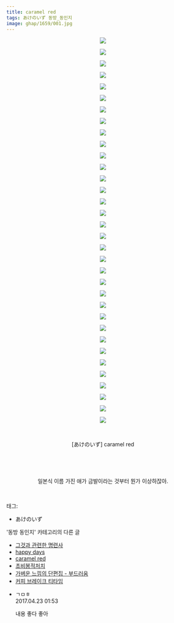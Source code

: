 ```yaml
---
title: caramel red
tags: あけのいず 동방_동인지
image: ghap/1659/001.jpg
---
```

<div class="article">
<p style="text-align: center; clear: none; float: none;"><img src="{{ site.nasurl }}/ghap/1659/001.jpg"/></p>
<p style="text-align: center; clear: none; float: none;"><img src="{{ site.nasurl }}/ghap/1659/002.jpg"/></p>
<p style="text-align: center; clear: none; float: none;"><img src="{{ site.nasurl }}/ghap/1659/003.jpg"/></p>
<p style="text-align: center; clear: none; float: none;"><img src="{{ site.nasurl }}/ghap/1659/004.jpg"/></p>
<p style="text-align: center; clear: none; float: none;"><img src="{{ site.nasurl }}/ghap/1659/005.jpg"/></p>
<p style="text-align: center; clear: none; float: none;"><img src="{{ site.nasurl }}/ghap/1659/006.jpg"/></p>
<p style="text-align: center; clear: none; float: none;"><img src="{{ site.nasurl }}/ghap/1659/007.jpg"/></p>
<p style="text-align: center; clear: none; float: none;"><img src="{{ site.nasurl }}/ghap/1659/008.jpg"/></p>
<p style="text-align: center; clear: none; float: none;"><img src="{{ site.nasurl }}/ghap/1659/009.jpg"/></p>
<p style="text-align: center; clear: none; float: none;"><img src="{{ site.nasurl }}/ghap/1659/010.jpg"/></p>
<p style="text-align: center; clear: none; float: none;"><img src="{{ site.nasurl }}/ghap/1659/011.jpg"/></p>
<p style="text-align: center; clear: none; float: none;"><img src="{{ site.nasurl }}/ghap/1659/012.jpg"/></p>
<p style="text-align: center; clear: none; float: none;"><img src="{{ site.nasurl }}/ghap/1659/013.jpg"/></p>
<p style="text-align: center; clear: none; float: none;"><img src="{{ site.nasurl }}/ghap/1659/014.jpg"/></p>
<p style="text-align: center; clear: none; float: none;"><img src="{{ site.nasurl }}/ghap/1659/015.jpg"/></p>
<p style="text-align: center; clear: none; float: none;"><img src="{{ site.nasurl }}/ghap/1659/016.jpg"/></p>
<p style="text-align: center; clear: none; float: none;"><img src="{{ site.nasurl }}/ghap/1659/017.jpg"/></p>
<p style="text-align: center; clear: none; float: none;"><img src="{{ site.nasurl }}/ghap/1659/018.jpg"/></p>
<p style="text-align: center; clear: none; float: none;"><img src="{{ site.nasurl }}/ghap/1659/019.jpg"/></p>
<p style="text-align: center; clear: none; float: none;"><img src="{{ site.nasurl }}/ghap/1659/020.jpg"/></p>
<p style="text-align: center; clear: none; float: none;"><img src="{{ site.nasurl }}/ghap/1659/021.jpg"/></p>
<p style="text-align: center; clear: none; float: none;"><img src="{{ site.nasurl }}/ghap/1659/022.jpg"/></p>
<p style="text-align: center; clear: none; float: none;"><img src="{{ site.nasurl }}/ghap/1659/023.jpg"/></p>
<p style="text-align: center; clear: none; float: none;"><img src="{{ site.nasurl }}/ghap/1659/024.jpg"/></p>
<p style="text-align: center; clear: none; float: none;"><img src="{{ site.nasurl }}/ghap/1659/025.jpg"/></p>
<p style="text-align: center; clear: none; float: none;"><img src="{{ site.nasurl }}/ghap/1659/026.jpg"/></p>
<p style="text-align: center; clear: none; float: none;"><img src="{{ site.nasurl }}/ghap/1659/027.jpg"/></p>
<p style="text-align: center; clear: none; float: none;"><img src="{{ site.nasurl }}/ghap/1659/028.jpg"/></p>
<p style="text-align: center; clear: none; float: none;"><img src="{{ site.nasurl }}/ghap/1659/029.jpg"/></p>
<p style="text-align: center; clear: none; float: none;"><img src="{{ site.nasurl }}/ghap/1659/030.jpg"/></p>
<p style="text-align: center; clear: none; float: none;"><img src="{{ site.nasurl }}/ghap/1659/031.jpg"/></p>
<p style="text-align: center; clear: none; float: none;"><img src="{{ site.nasurl }}/ghap/1659/032.jpg"/></p>
<p style="text-align: center; clear: none; float: none;"><img src="{{ site.nasurl }}/ghap/1659/033.jpg"/></p>
<p style="text-align: center; clear: none; float: none;"><img src="{{ site.nasurl }}/ghap/1659/034.jpg"/></p>
<p style="text-align: center; clear: none; float: none;"><br/></p>
<p style="text-align: center; clear: none; float: none;">[あけのいず] caramel red</p>
<p style="text-align: center; clear: none; float: none;"><br/></p>
<p style="text-align: center; clear: none; float: none;"><br/></p>
<p style="text-align: center; clear: none; float: none;">일본식 이름 가진 애가 금발이라는 것부터 뭔가 이상하잖아.</p>
<p><br/></p>
</div><div class="tagTrail">
<p>태그: </p>
<ul>
<li>あけのいず</li>
</ul>
</div><div class="another">
<p>'동방 동인지' 카테고리의 다른 글</p>
<ul>
<li><a href="/2016-08-17-ghap_1661">그것과 관련한 명련사</a></li>
<li><a href="/2016-08-17-ghap_1660">happy days</a></li>
<li><a href="/2016-08-17-ghap_1659">caramel red</a></li>
<li><a href="/2016-08-17-ghap_1658">초비봉적처치</a></li>
<li><a href="/2016-08-17-ghap_1657">가벼운 느낌의 단편집 - 부드러움</a></li>
<li><a href="/2016-08-17-ghap_1656">커피 브레이크 티타임</a></li>
</ul>
</div><div class="cb_module cb_fluid">
<div class="cb_wrt cb_profile">
<div class="comment">
<ul>
<li class="cb_thumb_off" id="comment14972062">
<div class="cb_comment_area">
<div class="cb_info_area">
<div class="cb_section">
<span class="cb_nick_name">ㄱㅁㅎ</span>
</div>
<div class="cb_section">
<span class="cb_date">2017.04.23 01:53 </span>
</div>
</div>
<div class="cb_dsc_comment">
<p class="cb_dsc">
											내용 좋다 좋아
										</p>
</div>
</div></li>
</ul>
</div>
</div><!-- commentList close -->
</div>